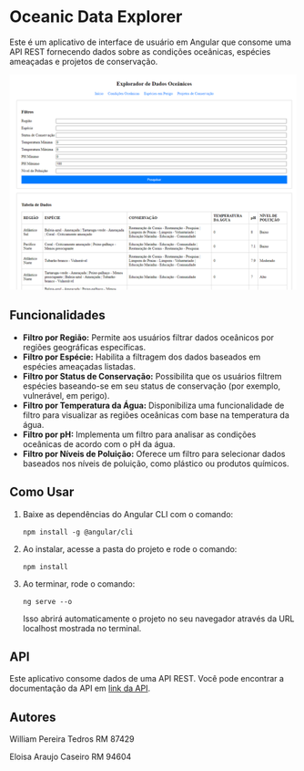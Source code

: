 # Oceanic Data Explorer

Este é um aplicativo de interface de usuário em Angular que consome uma API REST fornecendo dados sobre as condições oceânicas, espécies ameaçadas e projetos de conservação.

![Alt text](print.png)

## Funcionalidades

- **Filtro por Região:** Permite aos usuários filtrar dados oceânicos por regiões geográficas específicas.
- **Filtro por Espécie:** Habilita a filtragem dos dados baseados em espécies ameaçadas listadas.
- **Filtro por Status de Conservação:** Possibilita que os usuários filtrem espécies baseando-se em seu status de conservação (por exemplo, vulnerável, em perigo).
- **Filtro por Temperatura da Água:** Disponibiliza uma funcionalidade de filtro para visualizar as regiões oceânicas com base na temperatura da água.
- **Filtro por pH:** Implementa um filtro para analisar as condições oceânicas de acordo com o pH da água.
- **Filtro por Níveis de Poluição:** Oferece um filtro para selecionar dados baseados nos níveis de poluição, como plástico ou produtos químicos.

## Como Usar

1. Baixe as dependências do Angular CLI com o comando:
    ```
    npm install -g @angular/cli
    ```

2. Ao instalar, acesse a pasta do projeto e rode o comando:
    ```
    npm install
    ```

3. Ao terminar, rode o comando:
    ```
    ng serve --o
    ```
   Isso abrirá automaticamente o projeto no seu navegador através da URL localhost mostrada no terminal.

## API

Este aplicativo consome dados de uma API REST. Você pode encontrar a documentação da API em [link da API](https://fiap-3sis-gs-20241.azurewebsites.net).

## Autores

William Pereira Tedros RM 87429

Eloisa Araujo Caseiro RM 94604

